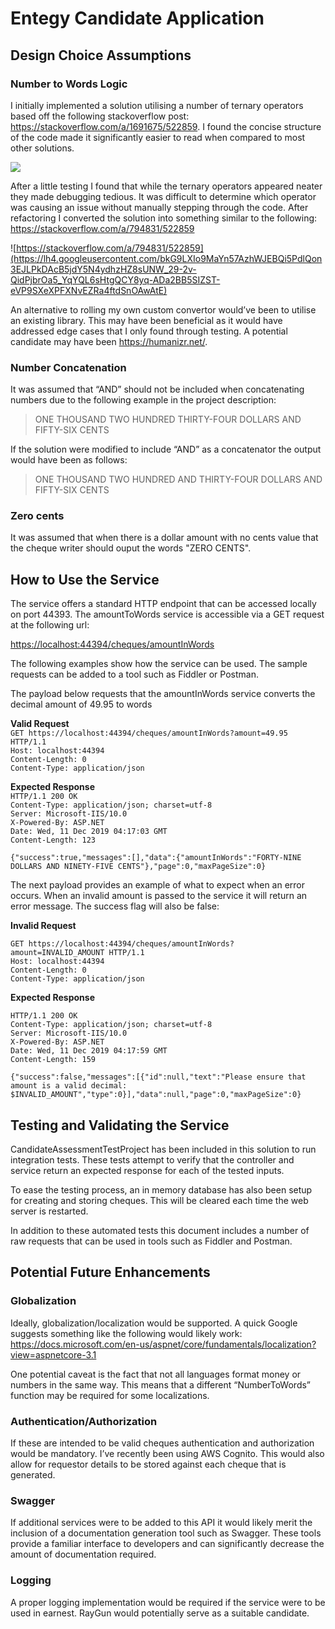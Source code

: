 # Entegy Candidate Application

## Design Choice Assumptions
### Number to Words Logic
I initially implemented a solution utilising a number of ternary operators based off the following stackoverflow post: https://stackoverflow.com/a/1691675/522859. I found the concise structure of the code made it significantly easier to read when compared to most other solutions.

![](https://lh6.googleusercontent.com/vZ12GLqrMh-0q5ivZKzwBbIKIVrPRifRSpjR3rqYhkCuWvPikhAX5pIn0vW-LDqFTvDmH2i5bMQ23L9ysxs8jzv8UDUOzOaA39sFLI62UUYlLhGUvcXFseKnlOOJP89hC-NHcFtm)

After a little testing I found that while the ternary operators appeared neater they made debugging tedious. It was difficult to determine which operator was causing an issue without manually stepping through the code. After refactoring I converted the solution into something similar to the following: https://stackoverflow.com/a/794831/522859

![https://stackoverflow.com/a/794831/522859](https://lh4.googleusercontent.com/bkG9LXIo9MaYn57AzhWJEBQi5PdlQon3EJLPkDAcB5jdY5N4ydhzHZ8sUNW_29-2v-QidPjbrOa5_YqYQL6sHtgQCY8yq-ADa2BB5SIZST-eVP9SXeXPFXNvEZRa4ftdSnOAwAtE)

An alternative to rolling my own custom convertor would’ve been to utilise an existing library. This may have been beneficial as it would have addressed edge cases that I only found through testing. A potential candidate may have been  https://humanizr.net/.

### Number Concatenation

It was assumed that “AND” should not be included when concatenating numbers due to the following example in the project description:

> ONE THOUSAND TWO HUNDRED THIRTY-FOUR DOLLARS AND FIFTY-SIX CENTS 

If the solution were modified to include “AND” as a concatenator the output would have been as follows:

> ONE THOUSAND TWO HUNDRED AND THIRTY-FOUR DOLLARS AND FIFTY-SIX CENTS

### Zero cents
It was assumed that when there is a dollar amount with no cents value that the cheque writer should ouput the words "ZERO CENTS".  
 
## How to Use the Service
The service offers a standard HTTP endpoint that can be accessed locally on port 44393. The amountToWords service is accessible via a GET request at the following url:

[https://localhost:44394/cheques/amountInWords](https://localhost:44394/cheques/amountInWords)

The following examples show how the service can be used. The sample requests can be added to a tool such as Fiddler or Postman.

The payload below requests that the amountInWords service converts the decimal amount of 49.95 to words

**Valid Request**  
`GET https://localhost:44394/cheques/amountInWords?amount=49.95 HTTP/1.1`  
`Host: localhost:44394`  
`Content-Length: 0`  
`Content-Type: application/json`  


**Expected Response**  
`HTTP/1.1 200 OK`  
`Content-Type: application/json; charset=utf-8`  
`Server: Microsoft-IIS/10.0`  
`X-Powered-By: ASP.NET`  
`Date: Wed, 11 Dec 2019 04:17:03 GMT`  
`Content-Length: 123`  
` `  
`{"success":true,"messages":[],"data":{"amountInWords":"FORTY-NINE DOLLARS AND NINETY-FIVE CENTS"},"page":0,"maxPageSize":0}`  

The next payload provides an example of what to expect when an error occurs. When an invalid amount is passed to the service it will return an error message. The success flag will also be false:

**Invalid Request**

`GET https://localhost:44394/cheques/amountInWords?amount=INVALID_AMOUNT HTTP/1.1`  
`Host: localhost:44394`  
`Content-Length: 0`  
`Content-Type: application/json`  

**Expected Response**

`HTTP/1.1 200 OK`  
`Content-Type: application/json; charset=utf-8`  
`Server: Microsoft-IIS/10.0`  
`X-Powered-By: ASP.NET`  
`Date: Wed, 11 Dec 2019 04:17:59 GMT`  
`Content-Length: 159`  

`{"success":false,"messages":[{"id":null,"text":"Please ensure that amount is a valid decimal: $INVALID_AMOUNT","type":0}],"data":null,"page":0,"maxPageSize":0}`

## Testing and Validating the Service
CandidateAssessmentTestProject has been included in this solution to run integration tests. These tests attempt to verify that the controller and service return an expected response for each of the tested inputs.

To ease the testing process, an in memory database has also been setup for creating and storing cheques. This will be cleared each time the web server is restarted.

In addition to these automated tests this document includes a number of raw requests that can be used in tools such as Fiddler and Postman.

## Potential Future Enhancements

### Globalization
Ideally, globalization/localization would be supported. A quick Google suggests something like the following would likely work: https://docs.microsoft.com/en-us/aspnet/core/fundamentals/localization?view=aspnetcore-3.1

One potential caveat is the fact that not all languages format money or numbers in the same way. This means that a different “NumberToWords” function may be required for some localizations.

### Authentication/Authorization
If these are intended to be valid cheques authentication and authorization would be mandatory. I’ve recently been using AWS Cognito. This would also allow for requestor details to be stored against each cheque that is generated.

### Swagger
If additional services were to be added to this API it would likely merit the inclusion of a documentation generation tool such as Swagger. These tools provide a familiar interface to developers and can significantly decrease the amount of documentation required.

### Logging
A proper logging implementation would be required if the service were to be used in earnest. RayGun would potentially serve as a suitable candidate.
